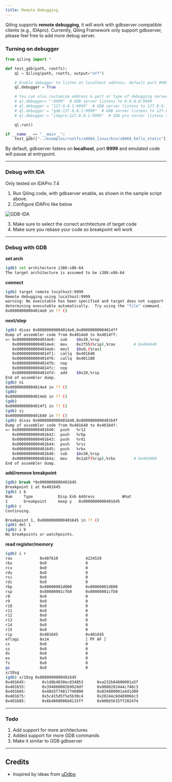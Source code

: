 ```yaml
---
title: Remote Debugging
---
```


Qiling supports **remote debugging**, it will work with gdbserver compatible clients (e.g., IDApro). Currently, Qiling Framework only support gdbserver, please feel free to add more debug server.

### Turning on debugger

```python
from qiling import *

def test_gdb(path, rootfs):
    ql = Qiling(path, rootfs, output="off")

    # Enable debugger to listen at localhost address, default port 9999
    ql.debugger = True

    # You can also customize address & port or type of debugging server
    # ql.debugger= ":9999"  # GDB server listens to 0.0.0.0:9999
    # ql.debugger = "127.0.0.1:9999"  # GDB server listens to 127.0.0.1:9999
    # ql.debugger = "gdb:127.0.0.1:9999"  # GDB server listens to 127.0.0.1:9999
    # ql.debugger = "idapro:127.0.0.1:9999"  # IDA pro server listens to 127.0.0.1:9999

    ql.run()  

if __name__ == "__main__":
    test_gdb(["../examples/rootfs/x8664_linux/bin/x8664_hello_static"], "../examples/rootfs/x8664_linux")
```

By default, gdbserver listens on **localhost**, port **9999** and emulated code will pause at entrypoint.

---

### Debug with IDA

Only tested on IDAPro 7.4

1. Run Qiling code, with gdbserver enable, as shown in the sample script above.
2. Configure IDAPro like below

![GDB-IDA](./GDBSERVER-IDA.png)

3. Make sure to select the correct architecture of target code
4. Make sure you rebase your code so breakpoint will work

---

### Debug with GDB

**set arch**
```bash
(gdb) set architecture i386:x86-64
The target architecture is assumed to be i386:x86-64
```

**connect**
```bash
(gdb) target remote localhost:9999
Remote debugging using localhost:9999
warning: No executable has been specified and target does not support
determining executable automatically.  Try using the "file" command.
0x00000000004014e0 in ?? ()
```
**next/step**

```bash
(gdb) disas 0x00000000004014e0,0x00000000004014ff
Dump of assembler code from 0x4014e0 to 0x4014ff:
=> 0x00000000004014e0:  sub    $0x28,%rsp
   0x00000000004014e4:  mov    0x2f55(%rip),%rax        # 0x404440
   0x00000000004014eb:  movl   $0x0,(%rax)
   0x00000000004014f1:  callq  0x401640
   0x00000000004014f6:  callq  0x401180
   0x00000000004014fb:  nop
   0x00000000004014fc:  nop
   0x00000000004014fd:  add    $0x28,%rsp
End of assembler dump.
(gdb) ni
0x00000000004014e4 in ?? ()
(gdb)
0x00000000004014eb in ?? ()
(gdb)
0x00000000004014f1 in ?? ()
(gdb) si
0x0000000000401640 in ?? ()
(gdb) disas 0x0000000000401640,0x000000000040164f
Dump of assembler code from 0x401640 to 0x40164f:
=> 0x0000000000401640:  push   %r12
   0x0000000000401642:  push   %rbp
   0x0000000000401643:  push   %rdi
   0x0000000000401644:  push   %rsi
   0x0000000000401645:  push   %rbx
   0x0000000000401646:  sub    $0x30,%rsp
   0x000000000040164a:  mov    0x1a5f(%rip),%rbx        # 0x4030b0
End of assembler dump.
```

**add/remove breakpoint**
```bash
(gdb) break *0x0000000000401645
Breakpoint 1 at 0x401645
(gdb) i b
Num     Type           Disp Enb Address            What
1       breakpoint     keep y   0x0000000000401645
(gdb) c
Continuing.

Breakpoint 1, 0x0000000000401645 in ?? ()
(gdb) del 1
(gdb) i b
No breakpoints or watchpoints.
```

**read register/memory**
```bash
(gdb) i r
rax            0x407610            4224528
rbx            0x0                 0
rcx            0x0                 0
rdx            0x0                 0
rsi            0x0                 0
rdi            0x0                 0
rbp            0x80000001d000      0x80000001d000
rsp            0x80000001cfb0      0x80000001cfb0
r8             0x0                 0
r9             0x0                 0
r10            0x0                 0
r11            0x0                 0
r12            0x0                 0
r13            0x0                 0
r14            0x0                 0
r15            0x0                 0
rip            0x401645            0x401645
eflags         0x14                [ PF AF ]
cs             0x0                 0
ss             0x0                 0
ds             0x0                 0
es             0x0                 0
fs             0x0                 0
gs             0x0                 0
x/10xg
(gdb) x/10xg 0x0000000000401645
0x401645:       0x1d8b4830ec834853      0xa232b84800001a5f
0x401655:       0x394800002b992ddf      0x0000202444c748c3
0x401665:       0x48d3f74817740000      0x834800001a4d1d89
0x401675:       0x5c415d5f5e5b30c4      0x20244c8d489066c3
0x401685:       0x8b4800006b8115ff      0x006b5615ff202474
```

---

### Todo

1. Add support for more architectures
2. Added support for more GDB commands
3. Make it similar to GDB gdbserver

---

## Credits

- Inspired by ideas from [uDdbg](https://github.com/iGio90/uDdbg)

